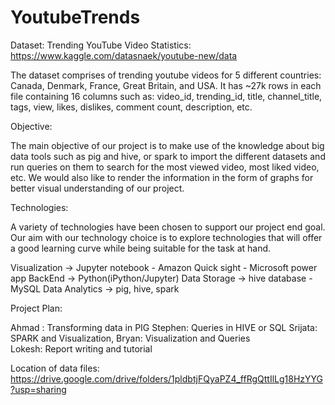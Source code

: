 # YoutubeTrends

Dataset: Trending YouTube Video Statistics: https://www.kaggle.com/datasnaek/youtube-new/data

The dataset comprises of trending youtube videos for 5 different countries: Canada, Denmark, France, Great Britain, and USA. It has ~27k rows in each file containing 16 columns such as: video_id, trending_id, title, channel_title, tags, view, likes, dislikes, comment count, description, etc. 
 
Objective:

The main objective of our project is to make use of the knowledge about big data tools such as pig and hive, or spark to import the different datasets and run queries on them to search for the most viewed video, most liked video, etc. We would also like to render the information in the form of graphs for better visual understanding of our project. 

Technologies:

A variety of technologies have been chosen to support our project end goal. Our aim with our technology choice is to explore technologies that will offer a good learning curve while being suitable for the task at hand.

Visualization  -> Jupyter notebook - Amazon Quick sight - Microsoft power app
BackEnd -> Python(iPython/Jupyter)
Data Storage -> hive database - MySQL
Data Analytics -> pig, hive, spark

Project Plan:

Ahmad : Transforming data in PIG
Stephen: Queries in HIVE or SQL
Srijata: SPARK and Visualization, 
Bryan: Visualization and Queries  
Lokesh: Report writing and tutorial

Location of data files: https://drive.google.com/drive/folders/1pldbtjFQyaPZ4_ffRgQttIlLg18HzYYG?usp=sharing
